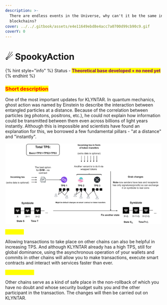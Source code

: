 ```yaml
---
description: >-
  There are endless events in the Universe, why can't it be the same in
  blockchains?
cover: ../../.gitbook/assets/e4e11649ebd8e4acc7a0700d99cb90c9.gif
coverY: 0
---
```


# ☄ SpookyAction

{% hint style="info" %}
Status - <mark style="color:purple;">**Theoretical base developed + no need yet**</mark>
{% endhint %}

### <mark style="color:red;">**Short description**</mark>

One of the most important updates for KLYNTAR. In quantum mechanics, ghost action was named by Einstein to describe the interaction between entangled particles at a distance. Because of the correlation between particles (eg photons, positrons, etc.), he could not explain how information could be transmitted between them even across billions of light years instantly. Although this is impossible and scientists have found an explanation for this, we borrowed a few fundamental pillars - "at a distance" and "instantly".

![](<../../.gitbook/assets/image (14) (1).png>)

<mark style="color:yellow;">**Instantly**</mark>

Allowing transactions to take place on other chains can also be helpful in increasing TPS. And although KLYNTAR already has a high TPS, still for global dominance, using the asynchronous operation of your wallets and commits in other chains will allow you to make transactions, execute smart contracts and interact with services faster than ever.

<mark style="color:yellow;">**On a distance**</mark>

Other chains serve as a kind of safe place in the non-rollback of which you have no doubt and whose security budget suits you and the other participant in the transaction. The changes will then be carried out on KLYNTAR.
